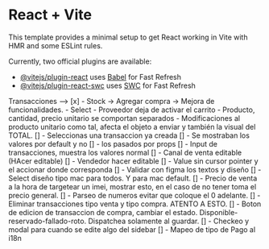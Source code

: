 # React + Vite

This template provides a minimal setup to get React working in Vite with HMR and some ESLint rules.

Currently, two official plugins are available:

- [@vitejs/plugin-react](https://github.com/vitejs/vite-plugin-react/blob/main/packages/plugin-react/README.md) uses [Babel](https://babeljs.io/) for Fast Refresh
- [@vitejs/plugin-react-swc](https://github.com/vitejs/vite-plugin-react-swc) uses [SWC](https://swc.rs/) for Fast Refresh


Transacciones --> 
[x] - Stock -> Agregar compra -> Mejora de funcionalidades.
    - Select 
    - Proveedor deja de activar el carrito
    - Producto, cantidad, precio unitario se comportan separados
    - Modificaciones al producto unitario como tal, afecta el objeto a enviar y también la visual del TOTAL.
[] - Seleccionas una transaccion ya creada
[] - Se mostraban los valores por default y no
[] - los pasados por props
[] - Input de transacciones, muestra los valores normal
[] - Canal de venta editable (HAcer editable)
[] - Vendedor hacer editable
[] - Value sin cursor pointer y el accionar donde corresponda
[] - Validar con figma los textos y diseño 
[] - Select diseño tipo mac para todos. Y para mac default.
[] - Precio de venta a la hora de targetear un imei, mostrar esto, en el caso de no tener toma el precio general.
[] - Parseo de numeros evitar que coloque el 0 adelante.
[] - Eliminar transacciones tipo venta y tipo compra. ATENTO A ESTO.
[] - Boton de edicion de transaccion de compra, cambiar el estado. Disponible-reservado-fallado-roto. Dispatchea solamente al guardar.
[] - Checkeo y modal para cuando se edite algo del sidebar
[] - Mapeo de tipo de Pago al i18n